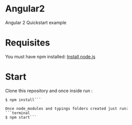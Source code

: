 # Angular2
Angular 2 Quickstart example

# Requisites
You must have npm installed:
[Install node.js](https://docs.npmjs.com/getting-started/installing-node)

# Start
Clone this repository and once inside run :
``` terminal
$ npm install```

Once node_modules and typings folders created just run:
```terminal
$ npm start```
